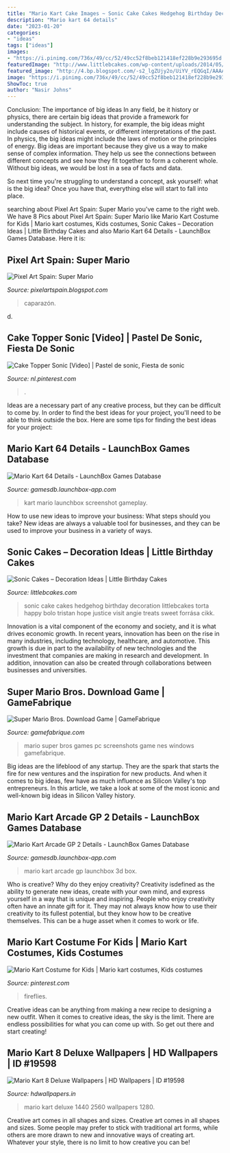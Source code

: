 ```yaml
---
title: "Mario Kart Cake Images ~ Sonic Cake Cakes Hedgehog Birthday Decoration Littlebcakes Torta Happy Bolo Tristan Hope Justice Visit Angie Treats Sweet Forrása Cikk"
description: "Mario kart 64 details"
date: "2023-01-20"
categories:
- "ideas"
tags: ["ideas"]
images:
- "https://i.pinimg.com/736x/49/cc/52/49cc52f8beb121418ef228b9e293695d.jpg"
featuredImage: "http://www.littlebcakes.com/wp-content/uploads/2014/05/Sonic-Cakes-768x1024.jpg"
featured_image: "http://4.bp.blogspot.com/-s2_lgZUjy2o/UiYV_rEQGqI/AAAAAAAAAUY/ZmBWVA46a8U/s320/303.JPG"
image: "https://i.pinimg.com/736x/49/cc/52/49cc52f8beb121418ef228b9e293695d.jpg"
ShowToc: true
author: "Nasir Johns"
---
```



Conclusion: The importance of big ideas
In any field, be it history or physics, there are certain big ideas that provide a framework for understanding the subject. In history, for example, the big ideas might include causes of historical events, or different interpretations of the past. In physics, the big ideas might include the laws of motion or the principles of energy.
Big ideas are important because they give us a way to make sense of complex information. They help us see the connections between different concepts and see how they fit together to form a coherent whole. Without big ideas, we would be lost in a sea of facts and data.

So next time you're struggling to understand a concept, ask yourself: what is the big idea? Once you have that, everything else will start to fall into place.

	

		
searching about Pixel Art Spain: Super Mario you've came to the right web. We have 8 Pics about Pixel Art Spain: Super Mario like Mario Kart Costume for Kids | Mario kart costumes, Kids costumes, Sonic Cakes – Decoration Ideas | Little Birthday Cakes and also Mario Kart 64 Details - LaunchBox Games Database. Here it is:
		
    
## Pixel Art Spain: Super Mario

<img loading=lazy src="http://4.bp.blogspot.com/-s2_lgZUjy2o/UiYV_rEQGqI/AAAAAAAAAUY/ZmBWVA46a8U/s320/303.JPG" onerror="this.onerror=null;this.src='https://tse4.mm.bing.net/th?id=OIP.3s4lmFnRNKJF-0GslffC7QAAAA&amp;pid=15.1';" alt="Pixel Art Spain: Super Mario">

_Source: pixelartspain.blogspot.com_

>caparazón. 

	

d.

    
## Cake Topper Sonic [Video] | Pastel De Sonic, Fiesta De Sonic

<img loading=lazy src="https://i.pinimg.com/736x/49/cc/52/49cc52f8beb121418ef228b9e293695d.jpg" onerror="this.onerror=null;this.src='https://tse4.mm.bing.net/th?id=OIP.y1AEEWKWBMgDDmIlphq4mAHaNK&amp;pid=15.1';" alt="Cake Topper Sonic [Video] | Pastel de sonic, Fiesta de sonic">

_Source: nl.pinterest.com_

>. 

	

Ideas are a necessary part of any creative process, but they can be difficult to come by. In order to find the best ideas for your project, you'll need to be able to think outside the box. Here are some tips for finding the best ideas for your project: 

    
## Mario Kart 64 Details - LaunchBox Games Database

<img loading=lazy src="https://images.launchbox-app.com/322a0776-6254-40c0-9d62-713e2e8d2a7b.png" onerror="this.onerror=null;this.src='https://tse2.mm.bing.net/th?id=OIP.Yftt8YVy7x_USXYSE2pHPgHaFj&amp;pid=15.1';" alt="Mario Kart 64 Details - LaunchBox Games Database">

_Source: gamesdb.launchbox-app.com_

>kart mario launchbox screenshot gameplay. 

	

How to use new ideas to improve your business: What steps should you take?
New ideas are always a valuable tool for businesses, and they can be used to improve your business in a variety of ways.

    
## Sonic Cakes – Decoration Ideas | Little Birthday Cakes

<img loading=lazy src="http://www.littlebcakes.com/wp-content/uploads/2014/05/Sonic-Cakes-768x1024.jpg" onerror="this.onerror=null;this.src='https://tse2.mm.bing.net/th?id=OIP.MyqhpkHc9yEPz6Bus1-PPAHaJ4&amp;pid=15.1';" alt="Sonic Cakes – Decoration Ideas | Little Birthday Cakes">

_Source: littlebcakes.com_

>sonic cake cakes hedgehog birthday decoration littlebcakes torta happy bolo tristan hope justice visit angie treats sweet forrása cikk. 

	

Innovation is a vital component of the economy and society, and it is what drives economic growth. In recent years, innovation has been on the rise in many industries, including technology, healthcare, and automotive. This growth is due in part to the availability of new technologies and the investment that companies are making in research and development. In addition, innovation can also be created through collaborations between businesses and universities.

    
## Super Mario Bros. Download Game | GameFabrique

<img loading=lazy src="http://gamefabrique.com/storage/screenshots/nes/super-mario-bros-1-03.png" onerror="this.onerror=null;this.src='https://tse4.mm.bing.net/th?id=OIP.4vta3Zux8l4gRGv601D3SQHaG8&amp;pid=15.1';" alt="Super Mario Bros. Download Game | GameFabrique">

_Source: gamefabrique.com_

>mario super bros games pc screenshots game nes windows gamefabrique. 

	

Big ideas are the lifeblood of any startup. They are the spark that starts the fire for new ventures and the inspiration for new products. And when it comes to big ideas, few have as much influence as Silicon Valley's top entrepreneurs. In this article, we take a look at some of the most iconic and well-known big ideas in Silicon Valley history.

    
## Mario Kart Arcade GP 2 Details - LaunchBox Games Database

<img loading=lazy src="https://images.launchbox-app.com/021f9144-3a1d-4abe-aee0-b27729379a53.png" onerror="this.onerror=null;this.src='https://tse1.mm.bing.net/th?id=OIP.MdrRFsVcBSG_l7Rnag06eQHaLU&amp;pid=15.1';" alt="Mario Kart Arcade GP 2 Details - LaunchBox Games Database">

_Source: gamesdb.launchbox-app.com_

>mario kart arcade gp launchbox 3d box. 

	

Who is creative? Why do they enjoy creativity?
Creativity isdefined as the ability to generate new ideas, create with your own mind, and express yourself in a way that is unique and inspiring. People who enjoy creativity often have an innate gift for it. They may not always know how to use their creativity to its fullest potential, but they know how to be creative themselves. This can be a huge asset when it comes to work or life.

    
## Mario Kart Costume For Kids | Mario Kart Costumes, Kids Costumes

<img loading=lazy src="https://i.pinimg.com/736x/53/f4/d7/53f4d74267e935960c440822e682faf1.jpg" onerror="this.onerror=null;this.src='https://tse3.mm.bing.net/th?id=OIP.UhLHZf85elQnd4kxjz90fAHaLH&amp;pid=15.1';" alt="Mario Kart Costume for Kids | Mario kart costumes, Kids costumes">

_Source: pinterest.com_

>fireflies. 

	

Creative ideas can be anything from making a new recipe to designing a new outfit. When it comes to creative ideas, the sky is the limit. There are endless possibilities for what you can come up with. So get out there and start creating!

    
## Mario Kart 8 Deluxe Wallpapers | HD Wallpapers | ID #19598

<img loading=lazy src="http://www.hdwallpapers.in/download/mario_kart_8_deluxe-2560x1440.jpg" onerror="this.onerror=null;this.src='https://tse2.mm.bing.net/th?id=OIP.NEu4mSWbRvcIHzudzjchNAHaEK&amp;pid=15.1';" alt="Mario Kart 8 Deluxe Wallpapers | HD Wallpapers | ID #19598">

_Source: hdwallpapers.in_

>mario kart deluxe 1440 2560 wallpapers 1280. 

	

Creative art comes in all shapes and sizes.
Creative art comes in all shapes and sizes. Some people may prefer to stick with traditional art forms, while others are more drawn to new and innovative ways of creating art. Whatever your style, there is no limit to how creative you can be!

